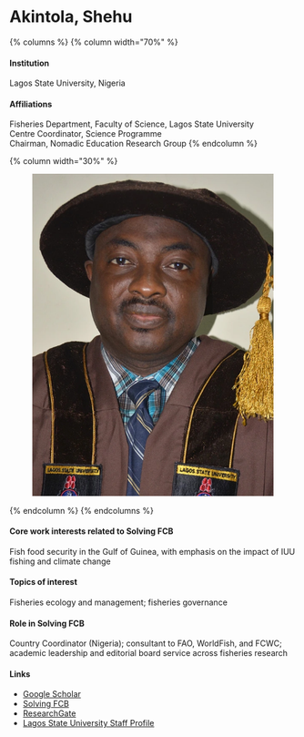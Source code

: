 # Akintola, Shehu

{% columns %}
{% column width="70%" %}
#### Institution

Lagos State University, Nigeria

#### Affiliations

Fisheries Department, Faculty of Science, Lagos State University
\
Centre Coordinator, Science Programme
\
Chairman, Nomadic Education Research Group
{% endcolumn %}

{% column width="30%" %}
<figure><img src="https://raw.githubusercontent.com/Solving-FCB/docs/refs/heads/main/.img/akintola-s.webp" alt=""></figure>
{% endcolumn %}
{% endcolumns %}

#### Core work interests related to Solving FCB

Fish food security in the Gulf of Guinea, with emphasis on the impact of IUU fishing and climate change

#### Topics of interest

Fisheries ecology and management; fisheries governance

#### Role in Solving FCB

Country Coordinator (Nigeria); consultant to FAO, WorldFish, and FCWC; academic leadership and editorial board service across fisheries research

#### Links

* [Google Scholar](https://scholar.google.com/citations?user=QTck3jMAAAAJ)
* [Solving FCB](https://solvingfcb.org/people/akintola-s/)
* [ResearchGate](https://www.researchgate.net/profile/Shehu-Akintola)
* [Lagos State University Staff Profile](https://science.lasu.edu.ng/home/staff_profile_view.php?staff_id=sheu.akintola@lasu.edu.ng)
